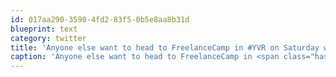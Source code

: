 ```yaml
---
id: 017aa290-3598-4fd2-83f5-0b5e8aa8b31d
blueprint: text
category: twitter
title: 'Anyone else want to head to FreelanceCamp in #YVR on Saturday with me?'
caption: 'Anyone else want to head to FreelanceCamp in <span class="hashtag hashtag_local">#<a href="http://tweettemp.darylchymko.ca/?tag=yvr">YVR</a> on Saturday with me?'
---
```

